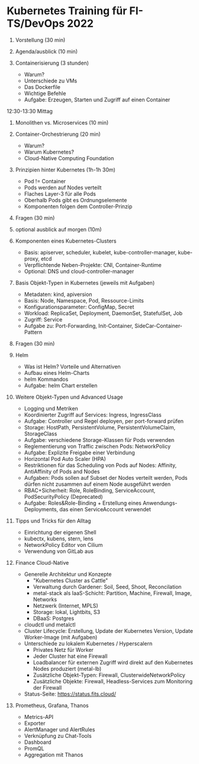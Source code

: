 # Kubernetes Training für FI-TS/DevOps 2022

1. Vorstellung (30 min)

1. Agenda/ausblick (10 min)

1. Containerisierung (3 stunden)
    - Warum?
    - Unterschiede zu VMs
    - Das Dockerfile
    - Wichtige Befehle
    - Aufgabe: Erzeugen, Starten und Zugriff auf einen Container

12:30-13:30 Mittag

1. Monolithen vs. Microservices (10 min)

1. Container-Orchestrierung (20 min)
    - Warum?
    - Warum Kubernetes?
    - Cloud-Native Computing Foundation

1. Prinzipien hinter Kubernetes  (1h-1h 30m)
    - Pod != Container
    - Pods werden auf Nodes verteilt
    - Flaches Layer-3 für alle Pods
    - Oberhalb Pods gibt es Ordnungselemente
    - Komponenten folgen dem Controller-Prinzip

1. Fragen (30 min)

1. optional ausblick auf morgen (10m)

1. Komponenten eines Kubernetes-Clusters
    - Basis: apiserver, scheduler, kubelet, kube-controller-manager, kube-proxy, etcd
    - Verpflichtende Neben-Projekte: CNI, Container-Runtime
    - Optional: DNS und cloud-controller-manager

1. Basis Objekt-Typen in Kubernetes (jeweils mit Aufgaben)
    - Metadaten: kind, apiversion
    - Basis: Node, Namespace, Pod, Ressource-Limits
    - Konfigurationsparameter: ConfigMap, Secret
    - Workload: ReplicaSet, Deployment, DaemonSet, StatefulSet, Job
    - Zugriff: Service
    - Aufgabe zu: Port-Forwarding, Init-Container, SideCar-Container-Pattern

1. Fragen (30 min)

1. Helm
    - Was ist Helm? Vorteile und Alternativen
    - Aufbau eines Helm-Charts
    - helm Kommandos
    - Aufgabe: helm Chart erstellen

1. Weitere Objekt-Typen und Advanced Usage
    - Logging und Metriken
    - Koordinierter Zugriff auf Services: Ingress, IngressClass
    - Aufgabe: Controller und Regel deployen, per port-forward prüfen
    - Storage: HostPath, PersistentVolume, PersistentVolumeClaim, StorageClass
    - Aufgabe: verschiedene Storage-Klassen für Pods verwenden
    - Reglementierung von Traffic zwischen Pods: NetworkPolicy
    - Aufgabe: Explizite Freigabe einer Verbindung
    - Horizontal Pod Auto Scaler (HPA)
    - Restriktionen für das Scheduling von Pods auf Nodes: Affinity, AntiAffinity of Pods and Nodes
    - Aufgaben: Pods sollen auf Subset der Nodes verteilt werden, Pods dürfen nicht zusammen auf einem Node ausgeführt werden
    - RBAC+Sicherheit: Role, RoleBinding, ServiceAccount, PodSecurityPolicy (Deprecated)
    - Aufgabe: Roles&Role-Binding + Erstellung eines Anwendungs-Deployments, das einen ServiceAccount verwendet

1. Tipps und Tricks für den Alltag
    - Einrichtung der eigenen Shell
    - kubectx, kubens, stern, lens
    - NetworkPolicy Editor von Cilium
    - Verwendung von GitLab aus

1. Finance Cloud-Native
    - Generelle Architektur und Konzepte
        - "Kubernetes Cluster as Cattle"
        - Verwaltung durch Gardener: Soil, Seed, Shoot, Reconcilation
        - metal-stack als IaaS-Schicht: Partition, Machine, Firewall, Image, Networks
        - Netzwerk (Internet, MPLS)
        - Storage: lokal, Lightbits, S3
        - DBaaS: Postgres
    - cloudctl und metalctl
    - Cluster Lifecycle: Erstellung, Update der Kubernetes Version, Update Worker-Image (mit Aufgaben)
    - Unterschiede zu lokalem Kubernetes / Hyperscalern
        - Privates Netz für Worker
        - Jeder Cluster hat eine Firewall
        - Loadbalancer für externen Zugriff wird direkt auf den Kubernetes Nodes produziert (metal-lb)
        - Zusätzliche Objekt-Typen: Firewall, ClusterwideNetworkPolicy
        - Zusätzliche Objekte: Firewall, Headless-Services zum Monitoring der Firewall
    - Status-Seite: https://status.fits.cloud/

1. Prometheus, Grafana, Thanos
    - Metrics-API
    - Exporter
    - AlertManager und AlertRules
    - Verknüpfung zu Chat-Tools
    - Dashboard
    - PromQL
    - Aggregation mit Thanos
